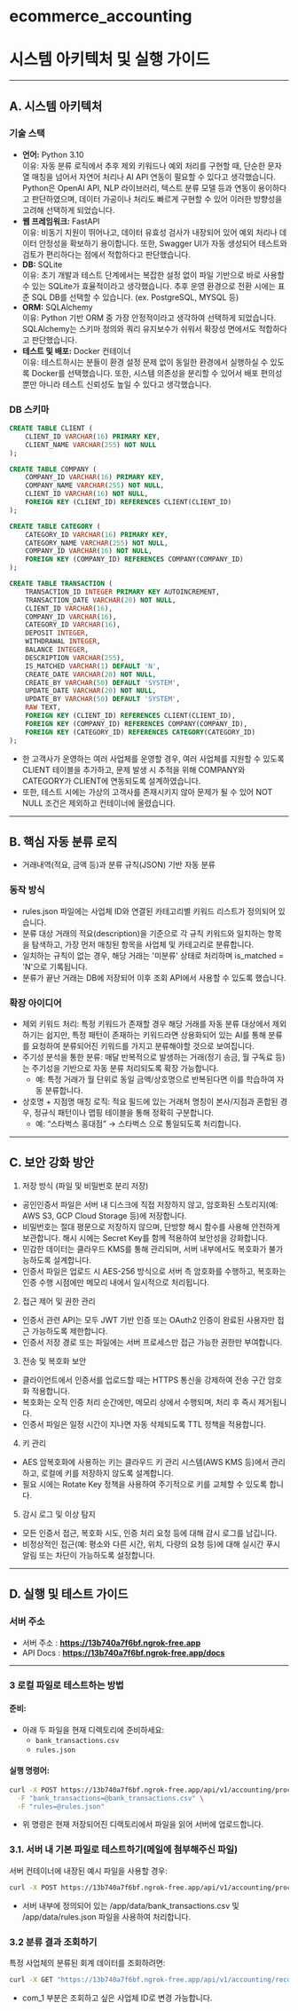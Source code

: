 # ecommerce_accounting


# 시스템 아키텍처 및 실행 가이드

---

## A. 시스템 아키텍처

### 기술 스택
- **언어:** Python 3.10  
  이유: 자동 분류 로직에서 추후 제외 키워드나 예외 처리를 구현할 때, 단순한 문자열 매칭을 넘어서 자연어 처리나 AI API 연동이 필요할 수 있다고 생각했습니다. Python은 OpenAI API, NLP 라이브러리, 텍스트 분류 모델 등과 연동이 용이하다고 판단하였으며, 데이터 가공이나 처리도 빠르게 구현할 수 있어 이러한 방향성을 고려해 선택하게 되었습니다.
- **웹 프레임워크:** FastAPI  
  이유: 비동기 지원이 뛰어나고, 데이터 유효성 검사가 내장되어 있어 예외 처리나 데이터 안정성을 확보하기 용이합니다. 또한, Swagger UI가 자동 생성되어 테스트와 검토가 편리하다는 점에서 적합하다고 판단했습니다.
- **DB:** SQLite  
  이유: 초기 개발과 테스트 단계에서는 복잡한 설정 없이 파일 기반으로 바로 사용할 수 있는 SQLite가 효율적이라고 생각했습니다. 추후 운영 환경으로 전환 시에는 표준 SQL DB를 선택할 수 있습니다. (ex. PostgreSQL, MYSQL 등)
- **ORM:** SQLAlchemy  
  이유: Python 기반 ORM 중 가장 안정적이라고 생각하여 선택하게 되었습니다. SQLAlchemy는 스키마 정의와 쿼리 유지보수가 쉬워서 확장성 면에서도 적합하다고 판단했습니다.
- **테스트 및 배포:** Docker 컨테이너  
  이유: 테스트하시는 분들이 환경 설정 문제 없이 동일한 환경에서 실행하실 수 있도록 Docker를 선택했습니다. 또한, 시스템 의존성을 분리할 수 있어서 배포 편의성뿐만 아니라 테스트 신뢰성도 높일 수 있다고 생각했습니다.

### DB 스키마
```sql
CREATE TABLE CLIENT (
    CLIENT_ID VARCHAR(16) PRIMARY KEY,
    CLIENT_NAME VARCHAR(255) NOT NULL
);

CREATE TABLE COMPANY (
    COMPANY_ID VARCHAR(16) PRIMARY KEY,
    COMPANY_NAME VARCHAR(255) NOT NULL,
    CLIENT_ID VARCHAR(16) NOT NULL,
    FOREIGN KEY (CLIENT_ID) REFERENCES CLIENT(CLIENT_ID)
);

CREATE TABLE CATEGORY (
    CATEGORY_ID VARCHAR(16) PRIMARY KEY,
    CATEGORY_NAME VARCHAR(255) NOT NULL,
    COMPANY_ID VARCHAR(16) NOT NULL,
    FOREIGN KEY (COMPANY_ID) REFERENCES COMPANY(COMPANY_ID)
);

CREATE TABLE TRANSACTION (
    TRANSACTION_ID INTEGER PRIMARY KEY AUTOINCREMENT,
    TRANSACTION_DATE VARCHAR(20) NOT NULL,
    CLIENT_ID VARCHAR(16),
    COMPANY_ID VARCHAR(16),
    CATEGORY_ID VARCHAR(16),
    DEPOSIT INTEGER,
    WITHDRAWAL INTEGER,
    BALANCE INTEGER,
    DESCRIPTION VARCHAR(255),
    IS_MATCHED VARCHAR(1) DEFAULT 'N',
    CREATE_DATE VARCHAR(20) NOT NULL,
    CREATE_BY VARCHAR(50) DEFAULT 'SYSTEM',
    UPDATE_DATE VARCHAR(20) NOT NULL,
    UPDATE_BY VARCHAR(50) DEFAULT 'SYSTEM',
    RAW TEXT,
    FOREIGN KEY (CLIENT_ID) REFERENCES CLIENT(CLIENT_ID),
    FOREIGN KEY (COMPANY_ID) REFERENCES COMPANY(COMPANY_ID),
    FOREIGN KEY (CATEGORY_ID) REFERENCES CATEGORY(CATEGORY_ID)
);
```
- 한 고객사가 운영하는 여러 사업체를 운영할 경우, 여러 사업체를 지원할 수 있도록 CLIENT 테이블을 추가하고, 문제 발생 시 추적을 위해 COMPANY와 CATEGORY가 CLIENT에 연동되도록 설계하였습니다.
- 또한, 테스트 시에는 가상의 고객사를 존재시키지 않아 문제가 될 수 있어 NOT NULL 조건은 제외하고 컨테이너에 올렸습니다.
---
## B. 핵심 자동 분류 로직
- 거래내역(적요, 금액 등)과 분류 규칙(JSON) 기반 자동 분류

### 동작 방식
- rules.json 파일에는 사업체 ID와 연결된 카테고리별 키워드 리스트가 정의되어 있습니다.
- 분류 대상 거래의 적요(description)을 기준으로 각 규칙 키워드와 일치하는 항목을 탐색하고, 가장 먼저 매칭된 항목을 사업체 및 카테고리로 분류합니다.
- 일치하는 규칙이 없는 경우, 해당 거래는 '미분류' 상태로 처리하며 is_matched = 'N'으로 기록됩니다.
- 분류가 끝난 거래는 DB에 저장되어 이후 조회 API에서 사용할 수 있도록 했습니다.

### 확장 아이디어
- 제외 키워드 처리: 특정 키워드가 존재할 경우 해당 거래를 자동 분류 대상에서 제외하기는 쉽지만, 특정 패턴이 존재하는 키워드라면 상용화되어 있는 AI를 통해 분류를 요청하여 분류되어진 키워드를 가지고 분류해야할 것으로 보여집니다.
- 주기성 분석을 통한 분류: 매달 반복적으로 발생하는 거래(정기 송금, 월 구독료 등)는 주기성을 기반으로 자동 분류 처리되도록 확장 가능합니다.
  - 예: 특정 거래가 월 단위로 동일 금액/상호명으로 반복된다면 이를 학습하여 자동 분류합니다.
- 상호명 + 지점명 매칭 로직: 적요 필드에 있는 거래처 명칭이 본사/지점과 혼합된 경우, 정규식 패턴이나 맵핑 테이블을 통해 정확히 구분합니다.
  - 예: “스타벅스 홍대점” → 스타벅스 으로 통일되도록 처리합니다.

---
## C. 보안 강화 방안

1. 저장 방식 (파일 및 비밀번호 분리 저장)
- 공인인증서 파일은 서버 내 디스크에 직접 저장하지 않고, 암호화된 스토리지(예: AWS S3, GCP Cloud Storage 등)에 저장합니다.
- 비밀번호는 절대 평문으로 저장하지 않으며, 단방향 해시 함수를 사용해 안전하게 보관합니다. 해시 시에는 Secret Key를 함께 적용하여 보안성을 강화합니다.
- 민감한 데이터는 클라우드 KMS를 통해 관리되며, 서버 내부에서도 복호화가 불가능하도록 설계합니다.
- 인증서 파일은 업로드 시 AES-256 방식으로 서버 측 암호화를 수행하고, 복호화는 인증 수행 시점에만 메모리 내에서 일시적으로 처리됩니다.

2. 접근 제어 및 권한 관리
- 인증서 관련 API는 모두 JWT 기반 인증 또는 OAuth2 인증이 완료된 사용자만 접근 가능하도록 제한합니다.
- 인증서 저장 경로 또는 파일에는 서버 프로세스만 접근 가능한 권한만 부여합니다.

3. 전송 및 복호화 보안
- 클라이언트에서 인증서를 업로드할 때는 HTTPS 통신을 강제하여 전송 구간 암호화 적용합니다.
- 복호화는 오직 인증 처리 순간에만, 메모리 상에서 수행되며, 처리 후 즉시 제거됩니다.
- 인증서 파일은 일정 시간이 지나면 자동 삭제되도록 TTL 정책을 적용합니다.

4. 키 관리
- AES 암복호화에 사용하는 키는 클라우드 키 관리 시스템(AWS KMS 등)에서 관리하고, 로컬에 키를 저장하지 않도록 설계합니다.
- 필요 시에는 Rotate Key 정책을 사용하여 주기적으로 키를 교체할 수 있도록 합니다.

5. 감시 로그 및 이상 탐지
- 모든 인증서 접근, 복호화 시도, 인증 처리 요청 등에 대해 감시 로그를 남깁니다.
- 비정상적인 접근(예: 평소와 다른 시간, 위치, 다량의 요청 등)에 대해 실시간 푸시 알림 또는 차단이 가능하도록 설정합니다.

---
## D. 실행 및 테스트 가이드

### 서버 주소  
- 서버 주소 : **https://13b740a7f6bf.ngrok-free.app**  
- API Docs : **https://13b740a7f6bf.ngrok-free.app/docs**
---

### 3 로컬 파일로 테스트하는 방법

#### 준비:
- 아래 두 파일을 현재 디렉토리에 준비하세요:
  - `bank_transactions.csv`
  - `rules.json`

#### 실행 명령어:
```bash
curl -X POST https://13b740a7f6bf.ngrok-free.app/api/v1/accounting/process \
  -F "bank_transactions=@bank_transactions.csv" \
  -F "rules=@rules.json"
```
- 위 명령은 현재 저장되어진 디렉토리에서 파일을 읽어 서버에 업로드합니다.

### 3.1. 서버 내 기본 파일로 테스트하기(메일에 첨부해주신 파일)
서버 컨테이너에 내장된 예시 파일을 사용할 경우:

```bash
curl -X POST https://13b740a7f6bf.ngrok-free.app/api/v1/accounting/process
```
- 서버 내부에 정의되어 있는 /app/data/bank_transactions.csv 및 /app/data/rules.json 파일을 사용하여 처리합니다.

### 3.2 분류 결과 조회하기
특정 사업체의 분류된 회계 데이터를 조회하려면:

```bash
curl -X GET "https://13b740a7f6bf.ngrok-free.app/api/v1/accounting/records?companyId=com_1"
```
- com_1 부분은 조회하고 싶은 사업체 ID로 변경 가능합니다.

